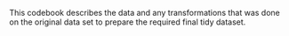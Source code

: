 This codebook describes the data and any transformations that was done on the original data set to prepare the required final tidy dataset.
